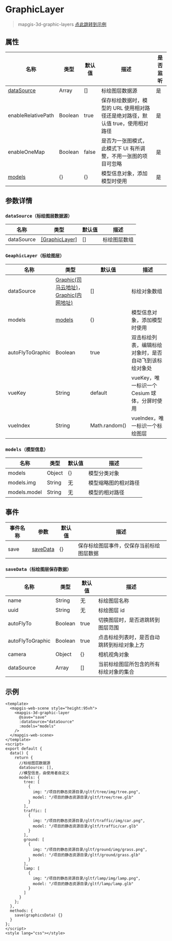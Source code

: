 # GraphicLayer

> mapgis-3d-graphic-layers
> [点此跳转到示例](#example)

## 属性

| 名称                      | 类型    | 默认值 | 描述                                                                           | 是否监听 |
| ------------------------- | ------- | ------ | ------------------------------------------------------------------------------ | -------- |
| [dataSource](#dataSource) | Array   | []     | 标绘图层数据源                                                                 | 是       |
| enableRelativePath        | Boolean | true   | 保存标绘数据时，模型的 URL 使用相对路径还是绝对路径，默认值 true，使用相对路径 | 是       |
| enableOneMap              | Boolean | false  | 是否为一张图模式，此模式下 UI 有所调整，不用一张图的项目可忽略                 | 是       |
| [models](#modelObj)       | {}      | {}     | 模型信息对象，添加模型时使用                                                   | 是       |

## 参数详情

### <span id="dataSource">`dataSource（标绘图层数据源）`</span>

| 名称       | 类型                            | 默认值 | 描述         |
| ---------- | ------------------------------- | ------ | ------------ |
| dataSource | [[GraphicLayer]](#GraphicLayer) | []     | 标绘图层数组 |

### <span id="GraphicLayer">`GeaphicLayer（标绘图层）`</span>

| 名称             | 类型                                                                                                                                                                           | 默认值        | 描述                                                   |
| ---------------- | ------------------------------------------------------------------------------------------------------------------------------------------------------------------------------ | ------------- | ------------------------------------------------------ |
| dataSource       | [Graphic(司马云地址)](http://develop.smaryun.com/docs/other/mapgis-cesium/Graphic.html)，[Graphic(内网地址)](http://192.168.88.204:8888/Demo/Build/Documentation/Graphic.html) | []            | 标绘对象数组                                           |
| models           | [models](#modelObj)                                                                                                                                                            | {}            | 模型信息对象，添加模型时使用                           |
| autoFlyToGraphic | Boolean                                                                                                                                                                        | true          | 双击标绘列表，编辑标绘对象时，是否自动飞到该标绘对象处 |
| vueKey           | String                                                                                                                                                                         | default       | vueKey，唯一标识一个 Cesium 球体，分屏时使用           |
| vueIndex         | String                                                                                                                                                                         | Math.random() | vueIndex，唯一标识一个标绘图层                         |

### <span id="modelObj">`models（模型信息）`</span>

| 名称         | 类型   | 默认值 | 描述                 |
| ------------ | ------ | ------ | -------------------- |
| models       | Object | {}     | 模型分类对象         |
| models.img   | String | 无     | 模型缩略图的相对路径 |
| models.model | String | 无     | 模型的相对路径       |

## 事件

| 事件名称 | 参数                  | 默认值 | 描述                                     |
| -------- | --------------------- | ------ | ---------------------------------------- |
| save     | [saveData](#saveData) | {}     | 保存标绘图层事件，仅保存当前标绘图层数据 |

### <span id="saveData">`saveData（标绘图层保存数据）`</span>

| 名称             | 类型    | 默认值 | 描述                                       |
| ---------------- | ------- | ------ | ------------------------------------------ |
| name             | String  | 无     | 标绘图层名称                               |
| uuid             | String  | 无     | 标绘图层 id                                |
| autoFlyTo        | Boolean | true   | 切换图层时，是否进跳转到图层范围           |
| autoFlyToGraphic | Boolean | true   | 点击标绘列表时，是否自动跳转到标绘对象上方 |
| camera           | Object  | {}     | 相机视角对象                               |
| dataSource       | Array   | []     | 当前标绘图层所包含的所有标绘对象的集合     |

## <span id="example">示例</span>

```vue
<template>
  <mapgis-web-scene style="height:95vh">
    <mapgis-3d-graphic-layer
      @save="save"
      :dataSource="dataSource"
      :models="models"
    />
  </mapgis-web-scene>
</template>
<script>
export default {
  data() {
    return {
      //标绘图层数据源
      dataSource: [],
      //模型信息，由使用者自定义
      models: {
        tree: [
          {
            img: "/项目的静态资源目录/gltf/tree/img/tree.png",
            model: "/项目的静态资源目录/gltf/tree/tree.glb"
          }
        ],
        traffic: [
          {
            img: "/项目的静态资源目录/gltf/traffic/img/car.png",
            model: "/项目的静态资源目录/gltf/traffic/car.glb"
          }
        ],
        ground: [
          {
            img: "/项目的静态资源目录/gltf/ground/img/grass.png",
            model: "/项目的静态资源目录/gltf/ground/grass.glb"
          }
        ],
        lamp: [
          {
            img: "/项目的静态资源目录/gltf/lamp/img/lamp.png",
            model: "/项目的静态资源目录/gltf/lamp/lamp.glb"
          }
        ]
      }
    };
  },
  methods: {
    save(graphicsData) {}
  }
};
</script>
<style lang="css"></style>
```
